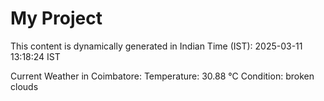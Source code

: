 # My Project

This content is dynamically generated in Indian Time (IST): 2025-03-11 13:18:24 IST


Current Weather in Coimbatore:
Temperature: 30.88 °C
Condition: broken clouds
